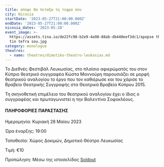 ```yaml
---
title: αποψε θα πεταξω τη τεφρα σου
city: Nicosia
startDate: '2023-05-27T21:00:00.000Z'
endDate: '2023-05-27T21:00:00.000Z'
nicosia_dates: '2023-05-28'
event_image: >-
  https://assets.tina.io/de22fc98-b2e9-4a98-88ab-db440eef3dc1/apopse tha petaxw
  tin tefra sou.jpg
category: monologue
theatres:
  - name: theatres/dimotiko-theatro-leukosias.md
---
```


Το Διεθνές Φεστιβάλ Λευκωσίας, στο πλαίσιο αφιερώματός του στον Κύπριο θεατρικό συγγραφέα Κώστα Μαννούρη παρουσιάζει σε μορφή θεατρικού αναλογίου το έργο που τον καθιέρωσε και του χάρισε το Βραβείο Θεατρικής Συγγραφής στα Θεατρικά Βραβεία Κύπρου 2015.

Τη σκηνοθετική επιμέλεια του θεατρικού αναλογίου έχει ο ίδιος ο συγγραφέας και πρωταγωνιστεί η την Βαλεντίνα Σοφοκλέους.

#### ΠΛΗΡΟΦΟΡΙΕΣ ΠΑΡΑΣΤΑΣΗΣ

Ημερομηνία: Κυριακή 28 Μαίου 2023

Ώρα έναρξης: 19:00

Τοποθεσία: Χώρος Δοκιμών, Δημοτικό Θέατρο Λευκωσίας

Τιμή: €10

Προπώληση: Μέσω της ιστοσελίδας [Soldout](https://www.soldoutticketbox.com/apopse-tha-petakso-tin-tefra-sou-may-2023/?lang=el)







